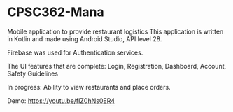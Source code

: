 # CPSC362-Mana
Mobile application to provide restaurant logistics
This application is written in Kotlin and made using Android Studio, API level 28.

Firebase was used for Authentication services.

The UI features that are complete: Login, Registration, Dashboard, Account, Safety Guidelines

In progress: Ability to view restaurants and place orders.

Demo: https://youtu.be/fIZ0hNs0ER4






